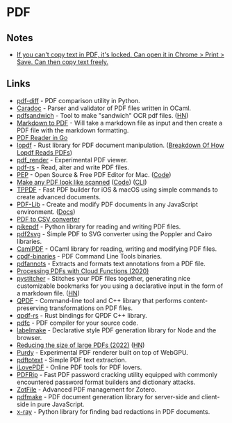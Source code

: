 # PDF

## Notes

- [If you can't copy text in PDF, it's locked. Can open it in Chrome > Print > Save. Can then copy text freely.](https://superuser.com/questions/47462/cant-copy-text-from-a-pdf-file)

## Links

- [pdf-diff](https://github.com/JoshData/pdf-diff) - PDF comparison utility in Python.
- [Caradoc](https://github.com/caradoc-org/caradoc) - Parser and validator of PDF files written in OCaml.
- [pdfsandwich](http://www.tobias-elze.de/pdfsandwich/) - Tool to make "sandwich" OCR pdf files. ([HN](https://news.ycombinator.com/item?id=29124994))
- [Markdown to PDF](https://github.com/arnabsen1729/md2pdf) - Will take a markdown file as input and then create a PDF file with the markdown formatting.
- [PDF Reader in Go](https://github.com/ledongthuc/pdf)
- [lopdf](https://github.com/J-F-Liu/lopdf) - Rust library for PDF document manipulation. ([Breakdown Of How Lopdf Reads PDFs](https://martyjon.es/2021/05/08/A-breakdown-of-how-lopdf-reads-PDFs.html))
- [pdf_render](https://github.com/pdf-rs/pdf_render) - Experimental PDF viewer.
- [pdf-rs](https://github.com/pdf-rs/pdf) - Read, alter and write PDF files.
- [PEP](https://macpep.org/) - Open Source & Free PDF Editor for Mac. ([Code](https://github.com/orklann/PEP))
- [Make any PDF look like scanned](https://www.scanyourpdf.com/) ([Code](https://github.com/baicunko/scanyourpdf)) ([CLI](https://github.com/apurvmishra99/pdf-to-scan))
- [TPPDF](https://github.com/techprimate/TPPDF) - Fast PDF builder for iOS & macOS using simple commands to create advanced documents.
- [PDF-Lib](https://github.com/Hopding/pdf-lib) - Create and modify PDF documents in any JavaScript environment. ([Docs](https://pdf-lib.js.org/))
- [PDF to CSV converter](https://github.com/SahilChoudhary22/pdf2csv-converter)
- [pikepdf](https://github.com/pikepdf/pikepdf) - Python library for reading and writing PDF files.
- [pdf2svg](https://github.com/dawbarton/pdf2svg) - Simple PDF to SVG converter using the Poppler and Cairo libraries.
- [CamlPDF](https://github.com/johnwhitington/camlpdf) - OCaml library for reading, writing and modifying PDF files.
- [cpdf-binaries](https://github.com/coherentgraphics/cpdf-binaries) - PDF Command Line Tools binaries.
- [pdfannots](https://github.com/0xabu/pdfannots) - Extracts and formats text annotations from a PDF file.
- [Processing PDFs with Cloud Functions (2020)](https://lukasschwab.me/blog/gen/cloud-function-pdf-processing.html)
- [pystitcher](https://github.com/captn3m0/pystitcher) - Stitches your PDF files together, generating nice customizable bookmarks for you using a declarative input in the form of a markdown file. ([HN](https://news.ycombinator.com/item?id=29738723))
- [QPDF](https://github.com/qpdf/qpdf) - Command-line tool and C++ library that performs content-preserving transformations on PDF files.
- [qpdf-rs](https://github.com/ancwrd1/qpdf-rs) - Rust bindings for QPDF C++ library.
- [pdfc](https://github.com/sachinraja/pdfc) - PDF compiler for your source code.
- [labelmake](https://github.com/hand-dot/labelmake) - Declarative style PDF generation library for Node and the browser.
- [Reducing the size of large PDFs (2022)](https://leancrew.com/all-this/2022/01/reducing-the-size-of-large-pdfs/) ([HN](https://news.ycombinator.com/item?id=30137127))
- [Purdy](https://github.com/murtyjones/purdy) - Experimental PDF renderer built on top of WebGPU.
- [pdftotext](https://github.com/jalan/pdftotext) - Simple PDF text extraction.
- [iLovePDF](https://www.ilovepdf.com/) - Online PDF tools for PDF lovers.
- [PDFRip](https://github.com/mufeedvh/pdfrip) - Fast PDF password cracking utility equipped with commonly encountered password format builders and dictionary attacks.
- [ZotFile](https://github.com/jlegewie/zotfile) - Advanced PDF management for Zotero.
- [pdfmake](https://github.com/bpampuch/pdfmake) - PDF document generation library for server-side and client-side in pure JavaScript.
- [x-ray](https://github.com/freelawproject/x-ray) - Python library for finding bad redactions in PDF documents.
